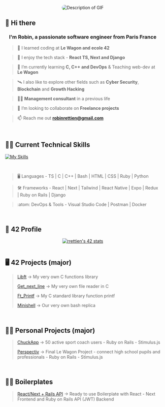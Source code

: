 <p align="center">
  <img src="https://github.com/RobinRTN/RobinRTN/blob/main/Convertir%20en%20GIF%20Mar%2015%202024%20(3).gif?raw=true" alt="Description of GIF" style="border-radius: 10px;">
</p>

## 👋 Hi there

<h3 align="center">I'm Robin, a passionate software engineer from Paris France</h3>

> 🔭 I learned coding at **Le Wagon and ecole 42** 

> 💬 I enjoy the tech stack - **React TS, Next and Django**

> 🌱 I’m currently learning **C, C++ and DevOps** & Teaching web-dev at **Le Wagon**

> 🛰️ I also like to explore other fields such as **Cyber Security**, **Blockchain** and **Growth Hacking**

> 👨‍💼 **Management consultant** in a previous life

> 🤝 I’m looking to collaborate on **Freelance projects**

> 📫 Reach me out **robinrettien@gmail.com**

<br>

## 🧑‍💻 Current Technical Skills

[![My Skills](https://skillicons.dev/icons?i=c,cpp,bash,html,css,tailwind,ts,react,next,ruby,rails,redux,django,postgres,docker,vscode,aws)](https://skillicons.dev)

<br>

> :desktop_computer:  Languages - TS | C | C++ | Bash | HTML | CSS | Ruby | Python

> :hammer_and_wrench:  Frameworks - React | Next | Tailwind | React Native | Expo | Redux | Ruby on Rails | Django

> :atom:  DevOps & Tools - Visual Studio Code | Postman | Docker 

<br>

## 🤖 42 Profile

<div align="center">
  <a href="https://github.com/oakoudad/badge42"><img src="https://badge.mediaplus.ma/darkblue/rrettien?1337Badge=off&UM6P=off" alt="rrettien's 42 stats" /></a>
</div>

<br>

## 🖥️ 42 Projects (major) 
> [Libft](https://github.com/RobinRTN/Libft/tree/main) -> My very own C functions library
> 
> [Get_next_line](https://github.com/RobinRTN/Get_next_line/tree/main) -> My very own file reader in C
> 
> [Ft_Printf](https://github.com/RobinRTN/Ft_Printf/tree/main) -> My C standard library function printf
> 
> [Minishell](https://github.com/RobinRTN/Minishell/tree/main) -> Our very own bash replica

<br>

## 👨‍🚀 Personal Projects (major) 
> [ChuckApp](https://github.com/RobinRTN/ChuckApp) -> 50 active sport coach users - Ruby on Rails - Stimulus.js
> 
> [Perspectiv](https://github.com/RobinRTN/Perspectiv) -> Final Le Wagon Project - connect high school pupils and professionals - Ruby on Rails - Stimulus.js
<br>

## 🧑‍🍳 Boilerplates
> [React/Next + Rails API](https://github.com/RobinRTN/Next-React---RoRAPI-Auth-Boilerplate) -> Ready to use Boilerplate with React - Next Frontend and Ruby on Rails API (JWT) Backend

<br>


